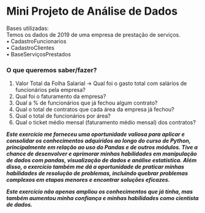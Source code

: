 # Mini Projeto de Análise de Dados

Bases utilizadas:<br>
Temos os dados de 2019 de uma empresa de prestação de serviços.<br>
•	CadastroFuncionarios<br>
•	CadastroClientes<br>
•	BaseServiçosPrestados<br>

### O que queremos saber/fazer?
1.	Valor Total da Folha Salarial -> Qual foi o gasto total com salários de funcionários pela empresa?
2.	Qual foi o faturamento da empresa?
3.	Qual a % de funcionários que já fechou algum contrato?
4.	Qual o total de contratos que cada área da empresa já fechou?
5.	Qual o total de funcionários por área?
6.	Qual o ticket médio mensal (faturamento médio mensal) dos contratos?

***Este exercício me forneceu uma oportunidade valiosa para aplicar e consolidar os conhecimentos adquiridos ao longo do curso de Python, principalmente em relação ao uso do Pandas e de outros módulos. Tive a chance de desenvolver e aprimorar minhas habilidades em manipulação de dados com pandas, visualização de dados e análise estatística. Além disso, o exercício também me dá a oportunidade de praticar minhas habilidades de resolução de problemas, incluindo quebrar problemas complexos em etapas menores e encontrar soluções eficazes.***

***Este exercício não apenas ampliou os conhecimentos que já tinha, mas também aumentou minha confiança e minhas habilidades como cientista de dados.***
